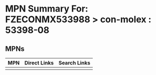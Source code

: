 



# MPN Summary For: FZECONMX533988 > con-molex : 53398-08

## MPNs
  

|MPN|Direct Links|Search Links|
| :--- | :--- | :--- |
||||

